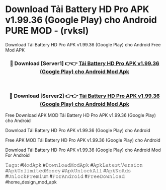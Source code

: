# Download Tải Battery HD Pro APK v1.99.36 (Google Play)  cho Android PURE MOD - (rvksl)
Download Tải Battery HD Pro APK v1.99.36 (Google Play)  cho Android Free Mod APK

<div align="center">
<h3>🔴 Download [Server1] 👉👉 <a href="https://apk-comot.site?title=Tải_Battery_HD_Pro_APK_v1.99.36_(Google_Play)__cho_Android">Tải Battery HD Pro APK v1.99.36 (Google Play)  cho Android Mod Apk</a></h3><br>

<h3>🔴 Download [Server2] 👉👉 <a href="https://apk-comot.site?title=Tải_Battery_HD_Pro_APK_v1.99.36_(Google_Play)__cho_Android">Tải Battery HD Pro APK v1.99.36 (Google Play)  cho Android Mod Apk</a></h3>
</div>


Free Download APK MOD Tải Battery HD Pro APK v1.99.36 (Google Play)  cho Android

Download Tải Battery HD Pro APK v1.99.36 (Google Play)  cho Android 

Free APK MOD Tải Battery HD Pro APK v1.99.36 (Google Play)  cho Android 

Download Tải Battery HD Pro APK v1.99.36 (Google Play)  cho Android Mod For Android

𝚃𝚊𝚐𝚜: #𝙼𝚘𝚍𝙰𝚙𝚔 #𝙳𝚘𝚠𝚗𝚕𝚘𝚊𝚍𝙼𝚘𝚍𝙰𝚙𝚔 #𝙰𝚙𝚔𝙻𝚊𝚝𝚎𝚜𝚝𝚅𝚎𝚛𝚜𝚒𝚘𝚗 #𝙰𝚙𝚔𝚄𝚗𝚕𝚒𝚖𝚒𝚝𝚎𝚍𝙼𝚘𝚗𝚎𝚢 #𝙰𝚙𝚔𝚄𝚗𝚕𝚘𝚌𝚔𝙰𝚕𝚕 #𝙰𝚙𝚔𝙽𝚘𝙰𝚍𝚜 #𝚄𝚗𝚕𝚘𝚌𝚔𝙿𝚛𝚎𝚖𝚒𝚞𝚖 #𝙵𝚘𝚛𝙰𝚗𝚍𝚛𝚘𝚒𝚍 #𝙵𝚛𝚎𝚎𝙳𝚘𝚠𝚗𝚕𝚘𝚊𝚍 #home_design_mod_apk